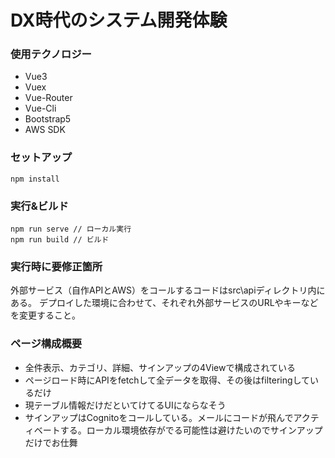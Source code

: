 # DX時代のシステム開発体験

### 使用テクノロジー

- Vue3
- Vuex
- Vue-Router
- Vue-Cli
- Bootstrap5
- AWS SDK

### セットアップ
```
npm install
```

### 実行&ビルド
```
npm run serve // ローカル実行
npm run build // ビルド
```

### 実行時に要修正箇所
外部サービス（自作APIとAWS）をコールするコードはsrc\apiディレクトリ内にある。
デプロイした環境に合わせて、それぞれ外部サービスのURLやキーなどを変更すること。

### ページ構成概要

- 全件表示、カテゴリ、詳細、サインアップの4Viewで構成されている
- ページロード時にAPIをfetchして全データを取得、その後はfilteringしているだけ
- 現テーブル情報だけだといてけてるUIにならなそう
- サインアップはCognitoをコールしている。メールにコードが飛んでアクティベートする。ローカル環境依存がでる可能性は避けたいのでサインアップだけでお仕舞
 